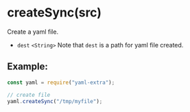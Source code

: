 # createSync(src)

Create a yaml file.

- `dest` `<String>` Note that `dest` is a path for yaml file created.

## Example:

```js
const yaml = require("yaml-extra");

// create file
yaml.createSync("/tmp/myfile");
```

